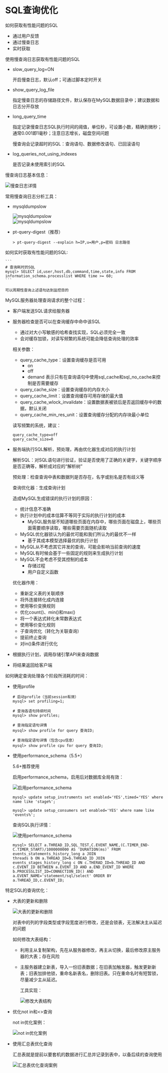 # SQL查询优化

如何获取有性能问题的SQL
* 通过用户反馈
* 通过慢查日志
* 实时获取

使用慢查询日志获取有性能问题的SQL

* slow_query_log=ON 
    
    开启慢查日志，默认off；可通过脚本定时开关
* show_query_log_file   
    
    指定慢查日志的存储路径文件，默认保存在MySQL数据目录中；建议数据和日志分开存放
* long_query_time

    指定记录慢查日志SQL执行时间的阈值，单位秒，可设置小数，精确到微秒；通常0.001即1毫秒；注意日志增长，磁盘空间问题
    
    慢查询会记录超时的SQL：查询语句、数据修改语句、已回滚语句
* log_queries_not_using_indexes

    是否记录未使用索引的SQL 

慢查询日志基本信息：

![慢查日志详情](./img/07.1.png?raw=true "慢查日志详情")

常用慢查询日志分析工具：
* mysqldumpslow

    ![mysqldumpslow](./img/07.2.png?raw=true "mysqldumpslow")  
    ![mysqldumpslow](./img/07.3.png?raw=true "mysqldumpslow")

* pt-query-digest（推荐）

    `> pt-query-digest --explain h=IP,u=用户,p=密码 日志路径`
    
如何实时获取有性能问题的SQL:

    ```
    # 查询耗时的SQL
    mysql> SELECT id,user,host,db,command,time,state,info FROM information_schema.processlist WHERE time >= 60;
    ```
    
    可以周期性查询上述语句达到监控目的


MySQL服务器处理查询请求的整个过程：

* 客户端发送SQL请求给服务器

* 服务器检查是否可以在查询缓存中命中该SQL
    * 通过对大小写敏感的哈希查找实现，SQL必须完全一致
    * 会对缓存加锁，对读写频繁的系统可能会降低查询处理的效率
    
    相关参数：
    * query_cache_type：设置查询缓存是否可用
        * on
        * off
        * demand 表示只有在查询语句中使用sql_cache和sql_no_cache来控制是否需要缓存 
    * query_cache_size：设置查询缓存的内存大小
    * query_cache_limit：设置查询缓存可用存储的最大值
    * query_cache_wlock_invalidate：设置数据表被锁后是否返回缓存中的数据，默认关闭
    * query_cache_min_res_unit：设置查询缓存分配的内存块最小单位
    
    读写频繁的系统，建议：

    ```
    query_cache_type=off
    query_cache_size=0
    ```

* 服务端执行SQL解析，预处理，再由优化器生成对应的执行计划

    解析SQL：对SQL语句进行验证，验证是否使用了正确的关键字，关键字顺序是否正确等，解析成对应的“解析树”
    
    预处理：检查查询中表和数据列是否存在，名字或别名是否有歧义等
    
    查询优化器：生成查询计划
    
    造成MySQL生成错误的执行计划的原因：
    * 统计信息不准确
    * 执行计划中的成本估算不等同于实际的执行计划的成本
        * MySQL服务层不知道哪些页面在内存中，哪些页面在磁盘上，哪些页面需要顺序读取，哪些需要页面随机读取
    * MySQL优化器锁认为的最优可能和我们所认为的最优不一样
        * 基于其成本模型选择最优的执行计划
    * MySQL从不考虑其它并发的查询，可能会影响当前查询的速度
    * MySQL有时候会基于一些固定的规则来生成执行计划
    * MySQL不会考虑不受其控制的成本
        * 存储过程
        * 用户自定义函数
    
    优化器作用：
    * 重新定义表的关联顺序
    * 将外连接转化成内连接
    * 使用等价变换规则
    * 优化count()、min()和max()
    * 将一个表达式转化未常数表达式
    * 使用等价变化规则
    * 子查询优化（转化为关联查询）
    * 提前终止查询
    * 对in()条件进行优化

* 根据执行计划，调用存储引擎API来查询数据

* 将结果返回给客户端

如何确定查询处理各个阶段所消耗的时间：
* 使用profile

    ```
    # 启动profile（当前session有效）
    mysql> set profiling=1;
    
    # 查询各语句持续时间
    mysql> show profiles;
    
    # 查询指定语句详情
    mysql> show profile for query 查询ID;
    
    # 查询指定语句详情（包含cpu信息）
    mysql> show profile cpu for query 查询ID;
    ``` 
* 使用performance_schema（5.5+）

    5.6+推荐使用
    
    启用performance_schema，启用后对数据库全局有效：
    
    ![启用performance_schema](./img/07.4.png?raw=true "启用performance_schema")
    
    ```
    mysql> update setup_instruments set enabled='YES',timed='YES' where name like 'stage%';
    
    mysql> update setup_consumers set enabled='YES' where name like 'events%';
    ```
    
    查询SQL执行详情：
    
    ![使用performance_schema](./img/07.5.png?raw=true "使用performance_schema")
    
    ```
    mysql> SELECT a.THREAD_ID,SQL_TEST,C.EVENT_NAME,(C.TIMER_END-C.TIMER_START)/1000000000 AS 'DURATION(ms)' FROM events_statements_history_long a JOIN
    threads b ON a.THREAD_ID=b.THREAD_ID JOIN events_stages_history_long c ON c.THERAD_ID=b.THREAD_ID AND c.EVENT_ID BETWEEN a.EVENT_ID AND a.END_EVENT_ID WHERE b.PROCESSLIST_ID=CONNECTION_ID() AND a.EVENT_NAME='statement/sql/select' ORDER BY a.THREAD_ID,c.EVENT_ID;
    ```

特定SQL的查询优化：

* 大表的更新和删除

    ![大表的更新和删除](./img/07.6.png?raw=true "大表的更新和删除")
    
    对表中的列的字段类型或字段宽度进行修改，还是会锁表，无法解决主从延迟的问题
    
    如何修改大表结构：
    * 利用主从复制架构，先在从服务器修改，再主从切换，最后修改原主服务器的大表；存在风险
    * 主服务器建立新表，导入一份旧表数据；在旧表加触发器，触发更新新表；旧表加排他锁，重命名新表名，删除旧表。只在重命名时有短暂锁，尽量减少主从延迟。
        
        工具实现：
        
        ![修改大表结构](./img/07.7.png?raw=true "修改大表结构")

* 优化not in和<>查询

    not in优化案例：
    
    ![not in优化案例](./img/07.8.png?raw=true "not in优化案例")

* 使用汇总表优化查询

    汇总表就是提前以要套机的数据进行汇总并记录到表中，以备后续的查询使用
    
    ![汇总表优化查询案例](./img/07.9.png?raw=true "汇总表优化查询案例")
